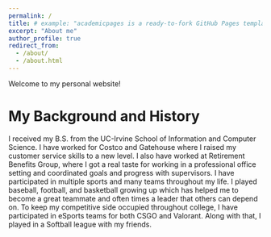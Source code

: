 ```yaml
---
permalink: /
title: # example: "academicpages is a ready-to-fork GitHub Pages template for academic personal websites"
excerpt: "About me"
author_profile: true
redirect_from: 
  - /about/
  - /about.html
---
```


Welcome to my personal website!

My Background and History
======
I received my B.S. from the UC-Irvine School of Information and Computer Science. I have worked for Costco and Gatehouse where I raised my customer service skills to a new level. I also have worked at Retirement Benefits Group, where I got a real taste for working in a professional office setting and coordinated goals and progress with supervisors. I have participated in multiple sports and many teams throughout my life. I played baseball, football, and basketball growing up which has helped me to become a great teammate and often times a leader that others can depend on. To keep my competitive side occupied throughout college, I have participated in eSports teams for both CSGO and Valorant. Along with that, I played in a Softball league with my friends. 

<!-- Create content & metadata
------
For site content, there is one markdown file for each type of content, which are stored in directories like _publications, _talks, _posts, _teaching, or _pages. For example, each talk is a markdown file in the [_talks directory](https://github.com/academicpages/academicpages.github.io/tree/master/_talks).
**Markdown generator**

How to edit your site's GitHub repository
------
Example: editing a markdown file for a talk
![Editing a markdown file for a talk](/images/editing-talk.png) -->